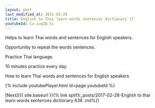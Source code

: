 ```yaml
---
layout: post
last_modified_at: 2021-03-29
title: English to Thai learn words sentences dictionary 17 
youtubeId: Cz-iuq3b_Cc
---
```

 
 
Helps to learn Thai words and sentences for English speakers.

Opportunitiy to repeat the words sentences. 

Practice Thai language. 
 
10 minutes practice every day. 
 
How to learn Thai words and sentences for English speakers 
 
{% include youtubePlayer.html id=page.youtubeId %}
 
 
[Next]({{ site.baseurl }}{% link  split1/_posts/2017-02-28-English to thai learn words sentences dictionary 638 .md%})
 
